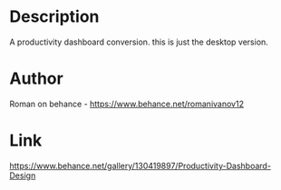 # Description

A productivity dashboard conversion. this is just the desktop version.

# Author

Roman on behance - https://www.behance.net/romanivanov12

# Link

https://www.behance.net/gallery/130419897/Productivity-Dashboard-Design
